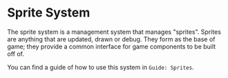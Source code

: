 # Sprite System

The sprite system is a management system that manages "sprites". Sprites are anything that are updated, drawn or debug. They form as the base of game; they provide a common interface for game components to be built off of.

You can find a guide of how to use this system in `Guide: Sprites`.
